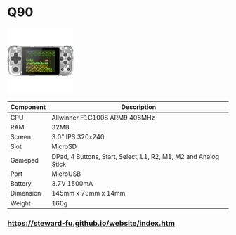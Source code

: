 # Q90
![Alt text](imgs/main.jpg)
  
|Component|Description                                                    |
|---------|---------------------------------------------------------------|
|CPU      |Allwinner F1C100S ARM9 408MHz                                  |
|RAM      |32MB                                                           |
|Screen   |3.0" IPS 320x240                                               |
|Slot     |MicroSD                                                        |
|Gamepad  |DPad, 4 Buttons, Start, Select, L1, R2, M1, M2 and Analog Stick|
|Port     |MicroUSB                                                       |
|Battery  |3.7V 1500mA                                                    |
|Dimension|145mm x 73mm x 14mm                                            |
|Weight   |160g                                                           |
  
### https://steward-fu.github.io/website/index.htm

